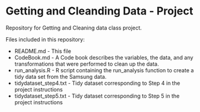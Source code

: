 Getting and Cleanding Data - Project
====================================
Repository for Getting and Cleaning data class project.

Files included in this repository:

* README.md             - This file
* CodeBook.md           - A Code book describes the variables, the data, and any transformations
                          that were performed to clean up the data.
* run_analysis.R        - R script containing the run_analysis function to create a tidy 
                          data set from the Samsung data.
* tidydataset_step4.txt - Tidy dataset corresponding to Step 4 in the project instructions
* tidydataset_step5.txt - Tidy dataset corresponding to Step 5 in the project instructions
  